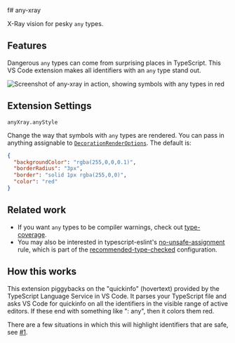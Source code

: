 f# any-xray

X-Ray vision for pesky `any` types.

## Features

Dangerous `any` types can come from surprising places in TypeScript. This VS Code extension makes all identifiers with an `any` type stand out.

![Screenshot of any-xray in action, showing symbols with any types in red](/screenshot.png)

## Extension Settings

`anyXray.anyStyle`

Change the way that symbols with `any` types are rendered. You can pass in anything assignable to [`DecorationRenderOptions`][style]. The default is:

```json
{
  "backgroundColor": "rgba(255,0,0,0.1)",
  "borderRadius": "3px",
  "border": "solid 1px rgba(255,0,0)",
  "color": "red"
}
```

## Related work

- If you want `any` types to be compiler warnings, check out [type-coverage].
- You may also be interested in typescript-eslint's [no-unsafe-assignment] rule, which is part of the [recommended-type-checked] configuration.

## How this works

This extension piggybacks on the "quickinfo" (hovertext) provided by the TypeScript Language Service in VS Code. It parses your TypeScript file and asks VS Code for quickinfo on all the identifiers in the visible range of active editors. If these end with something like ": any", then it colors them red.

There are a few situations in which this will highlight identifiers that are safe, see [#1](https://github.com/danvk/any-xray/issues/1).

[type-coverage]: https://github.com/plantain-00/type-coverage
[no-unsafe-assignment]: https://typescript-eslint.io/rules/no-unsafe-assignment/
[recommended-type-checked]: https://typescript-eslint.io/users/configs/#recommended-type-checked
[style]: https://code.visualstudio.com/api/references/vscode-api#DecorationRenderOptions

